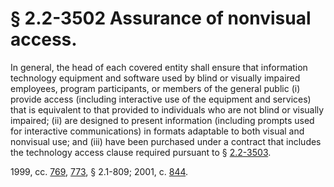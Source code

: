 # § 2.2-3502 Assurance of nonvisual access.

<p>In general, the head of each covered entity shall ensure that information technology equipment and software used by blind or visually impaired employees, program participants, or members of the general public (i) provide access (including interactive use of the equipment and services) that is equivalent to that provided to individuals who are not blind or visually impaired; (ii) are designed to present information (including prompts used for interactive communications) in formats adaptable to both visual and nonvisual use; and (iii) have been purchased under a contract that includes the technology access clause required pursuant to § <a href='http://law.lis.virginia.gov/vacode/2.2-3503/'>2.2-3503</a>.</p><p>1999, cc. <a href='http://lis.virginia.gov/cgi-bin/legp604.exe?991+ful+CHAP0769'>769</a>, <a href='http://lis.virginia.gov/cgi-bin/legp604.exe?991+ful+CHAP0773'>773</a>, § 2.1-809; 2001, c. <a href='http://lis.virginia.gov/cgi-bin/legp604.exe?011+ful+CHAP0844'>844</a>.</p>